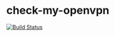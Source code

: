 # check-my-openvpn

[![Build Status](https://travis-ci.com/eowo/check-my-openvpn.svg?token=oPchyxSRLnTNi6s45phm&branch=master)](https://travis-ci.com/eowo/check-my-openvpn)
